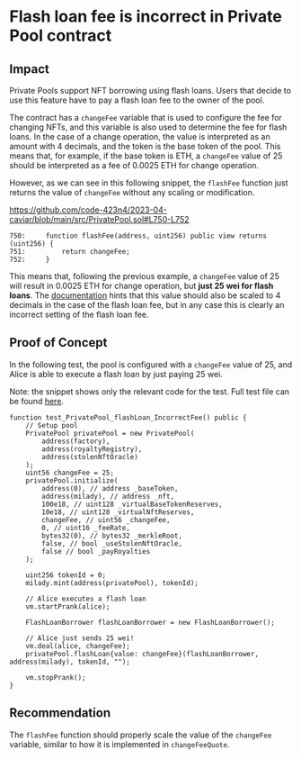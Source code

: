 # Flash loan fee is incorrect in Private Pool contract

## Impact

Private Pools support NFT borrowing using flash loans. Users that decide to use this feature have to pay a flash loan fee to the owner of the pool.

The contract has a `changeFee` variable that is used to configure the fee for changing NFTs, and this variable is also used to determine the fee for flash loans. In the case of a change operation, the value is interpreted as an amount with 4 decimals, and the token is the base token of the pool. This means that, for example, if the base token is ETH, a `changeFee` value of 25 should be interpreted as a fee of 0.0025 ETH for change operation.

However, as we can see in this following snippet, the `flashFee` function just returns the value of `changeFee` without any scaling or modification.

https://github.com/code-423n4/2023-04-caviar/blob/main/src/PrivatePool.sol#L750-L752

```solidity
750:     function flashFee(address, uint256) public view returns (uint256) {
751:         return changeFee;
752:     }
```

This means that, following the previous example, a `changeFee` value of 25 will result in 0.0025 ETH for change operation, but **just 25 wei for flash loans**. The [documentation](https://docs.caviar.sh/technical-reference/custom-pools/smart-contract-api/privatepool#changefee) hints that this value should also be scaled to 4 decimals in the case of the flash loan fee, but in any case this is clearly an incorrect setting of the flash loan fee.

## Proof of Concept

In the following test, the pool is configured with a `changeFee` value of 25, and Alice is able to execute a flash loan by just paying 25 wei.

Note: the snippet shows only the relevant code for the test. Full test file can be found [here](https://gist.github.com/romeroadrian/06238839330315780b90d9202042ea0f).

```solidity
function test_PrivatePool_flashLoan_IncorrectFee() public {
    // Setup pool
    PrivatePool privatePool = new PrivatePool(
        address(factory),
        address(royaltyRegistry),
        address(stolenNftOracle)
    );
    uint56 changeFee = 25;
    privatePool.initialize(
        address(0), // address _baseToken,
        address(milady), // address _nft,
        100e18, // uint128 _virtualBaseTokenReserves,
        10e18, // uint128 _virtualNftReserves,
        changeFee, // uint56 _changeFee,
        0, // uint16 _feeRate,
        bytes32(0), // bytes32 _merkleRoot,
        false, // bool _useStolenNftOracle,
        false // bool _payRoyalties
    );
    
    uint256 tokenId = 0;
    milady.mint(address(privatePool), tokenId);
    
    // Alice executes a flash loan
    vm.startPrank(alice);
    
    FlashLoanBorrower flashLoanBorrower = new FlashLoanBorrower();
    
    // Alice just sends 25 wei!
    vm.deal(alice, changeFee);
    privatePool.flashLoan{value: changeFee}(flashLoanBorrower, address(milady), tokenId, "");
    
    vm.stopPrank();
}
```

## Recommendation

The `flashFee` function should properly scale the value of the `changeFee` variable, similar to how it is implemented in `changeFeeQuote`.

